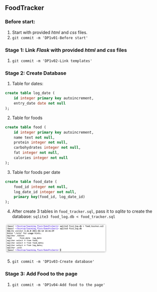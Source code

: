 ## FoodTracker
### Before start:
1. Start with provided *html* and *css* files.
2. `git commit -m 'DP1v01-Before start'`
### Stage 1: Link *Flask* with provided *html* and *css* files
1. `git commit -m 'DP1v02-Link templates'`
### Stage 2: Create Database
1. Table for dates:
```sql
create table log_date (
    id integer primary key autoincrement,
    entry_date date not null
);
```
2. Table for foods
```sql
create table food (
    id integer primary key autoincrement,
    name text not null,
    protein integer not null,
    carbohydrates integer not null,
    fat integer not null,
    calories integer not null
);
```
3. Table for foods per date
```sql
create table food_date (
    food_id integer not null,
    log_date_id integer not null,
    primary key(food_id, log_date_id)
);
```
4. After create 3 tables in `food_tracker.sql`, pass it to *sqlite* to create the database:
`
sqlite3 food_log.db < food_tracker.sql
`
<img src="./imgs/stage2.png" alt="img" style="zoom:33%;" />

5. `git commit -m 'DP1v03-Create database'`
### Stage 3: Add Food to the page
1. `git commit -m 'DP1v04-Add food to the page'`